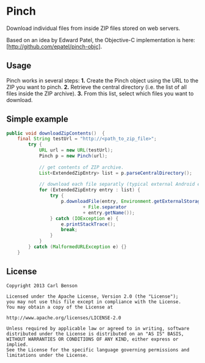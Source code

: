 Pinch
=====

Download individual files from inside ZIP files stored on web servers.

Based on an idea by Edward Patel, the Objective-C implementation is here: [http://github.com/epatel/pinch-objc].

Usage
-----

Pinch works in several steps:
__1.__  Create the Pinch object using the URL to the ZIP you want to pinch.
__2.__  Retrieve the central directory (i.e. the list of all files inside the ZIP archive).
__3.__  From this list, select which files you want to download.

Simple example
------
```java
public void downloadZipContents()  {
    final String testUrl = "http://<path_to_zip_file>";
        try {
            URL url = new URL(testUrl);
            Pinch p = new Pinch(url);
            
            // get contents of ZIP archive.
            List<ExtendedZipEntry> list = p.parseCentralDirectory();
            
            // download each file separatly (typical external Android external storage path).
            for (ExtendedZipEntry entry : list) {
                try {
                    p.downloadFile(entry, Environment.getExternalStoragePublicDirectory(Environment.DIRECTORY_DOWNLOADS)
                            + File.separator
                            + entry.getName());
                } catch (IOException e) {
                    e.printStackTrace();
                    break;
                }
            }
        } catch (MalformedURLException e) {}
    }
```

License
-------

    Copyright 2013 Carl Benson
    
    Licensed under the Apache License, Version 2.0 (the "License");
    you may not use this file except in compliance with the License.
    You may obtain a copy of the License at
    
    http://www.apache.org/licenses/LICENSE-2.0
    
    Unless required by applicable law or agreed to in writing, software
    distributed under the License is distributed on an "AS IS" BASIS,
    WITHOUT WARRANTIES OR CONDITIONS OF ANY KIND, either express or implied.
    See the License for the specific language governing permissions and
    limitations under the License.
